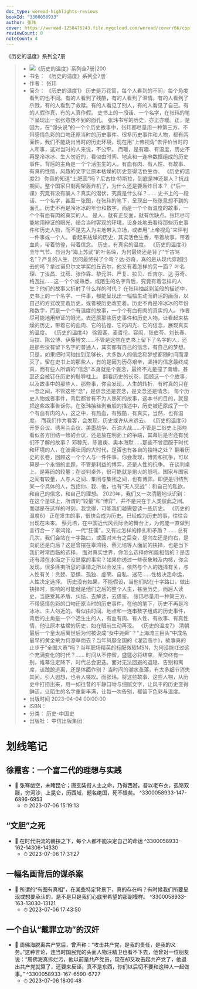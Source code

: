 ```yaml
---
doc_type: weread-highlights-reviews
bookId: "3300058933"
author: 张玮
cover: https://weread-1258476243.file.myqcloud.com/weread/cover/66/cpplatform_eq3479z7rfd4rotsyzsbb1/t7_cpplatform_eq3479z7rfd4rotsyzsbb11684227941.jpg
reviewCount: 0
noteCount: 4
---
```

 《历史的温度》系列全7册
> - ![ 《历史的温度》系列全7册|200](https://weread-1258476243.file.myqcloud.com/weread/cover/66/cpplatform_eq3479z7rfd4rotsyzsbb1/t7_cpplatform_eq3479z7rfd4rotsyzsbb11684227941.jpg)
> - 书名： 《历史的温度》系列全7册
> - 作者： 张玮
> - 简介： 《历史的温度1》 历史是万花筒，每个人看到的不同，每个角度看到的也不同。有的人看到了残酷，有的人看到了温情。有的人看到了杀戮，有的人看到了救赎。有的人看见了别人，有的人看见了自己。有的人假作真，有的人真作假。 史书上的一段话、一个名字，在张玮的笔下呈现出一张张意想不到的面孔。 张玮书写的历史，亦正亦暖。正，是因为，在“馒头说”的一个个历史故事中，张玮都尽量用一种第三方、不带感情色彩的口吻还原当时的历史事件。很多历史事件和人物，都有两面性，我们不能跳出当时的历史环境，现在用“上帝视角”去评价当时的人和事，这对当时的人来说，不公平。 而暖，是有趣、有温度，历史不再是冷冰冰、生人勿近的，看似由时间、地点和一连串数据组成的历史事件，背后的主角是一个个活生生的人，有血有肉、有人性、有故事、有真的性情，风趣的文字让原本枯燥的历史变得活色生香。 《历史的温度2》 你真的知道“土肥圆”吗？尼古拉·特斯拉，到底是神还是人？抗战期间，整个国家只剩两架轰炸机了，为什么还是要轰炸日本？《*后一课》究竟有没有骗人？真实的潜伏，究竟是什么样？…… 史书上的一段话、一个名字，甚至一张图，在张玮的笔下，呈现出一张张意想不到的面孔。历史不再是冷冰冰的年份和数字，而是一个个有温度的故事，一个个有血有肉的真实的人。 是人，就有正反面，就有优缺点。张玮尽可能地用辩证的眼光，结合当时客观的环境，设身处地去看待那些历史事件和历史人物，而不是先入为主地带入立场，或者用“上帝视角”来评判一件事或一个人。 看起来枯燥的历史，其实活色生香，带着故事，带着血肉，带着彷徨，带着信念。 历史，有真实的温度。 《历史的温度3》 坚守气节、自诩为“海上苏武”的叶名琛，为何最终还是背了“千古骂名”？严复的人生，因何最终拐了个弯？达·芬奇，真的是从现代穿越回去的吗？拿过诺贝尔文学奖的丘吉尔，他又有着怎样的另一面？ 叶名琛、丁汝昌、沈荩、张作霖、黎元洪、严复、拉贝、丘吉尔、达·芬奇、格瓦拉……这一个个或熟悉，或陌生的名字背后，究竟有着怎样的人生？他们的故事又折射了什么样的时代？ 在张玮抽丝剥茧般的描述中，史书上的一个名字、一件事，都能呈现出一幅幅生动而鲜活的画面，以自己的方式改变着历史，或者被历史改变着。历史不再是冷冰冰的年份和数字，而是一个个有温度的故事，一个个有血有肉的真实的人。 作者尽可能地用辩证的眼光，去还原那些历史事件和历史人物，让看起来枯燥的历史，带着它的血肉、它的彷徨、它的闪光、它的信念，展现真实的温度。 《历史的温度4》 徐霞客、麦哲伦、容闳、张伯苓、刘长春、马拉、陈公博、伊藤博文……不管是这些在史书上留下了名字的人，还是那些没有留下名字的普通人，其实都有自己的信念，有自己的梦想。只是，如果把时间轴拉到足够长，大多数人的信念和梦想都随时间而湮灭了。留在史书上的那些人，有的是因为历尽艰辛，坚持的信念最终成真，而有些人所谓的“信念”本身就是个妄念，最终不光是撞了南墙，甚至还会被钉在历史的耻辱柱上。 翻看历史的长卷，回顾这一个个故事，以及故事中的那些人、那些事，你会发现，人生的转折，有时真的只在一念之间，不管这些“念”，是信念还是妄念，是文念还是情念。 每个历史人物或者事件，背后都曾有不为人熟知的故事，这本书的目的，就是把这些故事告诉你。在张玮抽丝剥茧般的描述中，历史被还原成了一个个有血有肉的人，这之中，有热血，有残酷，有真实，当然，也有温度。 而我们作为看客，会发现，历史或许从未远去。 《历史的温度5》 开罗会议、德黑兰会议、美墨战争、石油大战……不管是二战史上那些看似各方团结一致的会议，还是放在明面上的争端，其幕后是否还有我们不了解的故事？ 邓稼先、陈嘉庚、奥本海默……那些不曾屈服于时代和环境的人，在波澜壮阔的大时代，是否也有各自的独特之处？ 翻看历史的长卷，回顾这一个个人与一件件事，你会发现，博弈和抗争，可以算是一个永恒的主题，不管是利益的博弈，还是人性的抗争。 在谈判桌上，是筹码的较量；在谈判桌外，很可能就是炮火的怒吼。国家与国家之间有较量，人与人之间、集团与集团之间，也有博弈。即便是归结到某一个具体的人，包括你、我、他，也有“天人交战”：和自己的私欲，和自己的信念，和自己的理想。 2020年，我们又一次清醒地认识到：在这个星球上，所谓的“较量”和“博弈”，并不是只在于人类彼此之间。 而越是在这样的时刻，我觉得，可能我们越需要读一些历史。 《历史的温度6》 正在发生的事，很快会成为历史。已经成为历史的事，往往会出现在未来。 蔡元培，在中国近代风云际会的舞台上，为何能一直做到言行合一？辜鸿铭，一代“狂儒”，又有过怎样的挣扎和矛盾？…… 总有几次，我们会站在十字路口，或面对未有之巨变，是向左还是向右，是向前还是向后？这是曾摆在辜鸿铭、蔡元培等人面前的抉择，也是当下我们时常面临的选择。 面对真实世界，你怎么选择你所能相信的？是否还有潜在水面之下没显露的事实？如果你透过一些表象触及内核，你会发现，很多匪夷所思的事情之所以会发生，依然与个人的选择有关，与人性有关：贪婪、恐惧、孤独、虚荣、自私、迷茫……性格决定命运，人性决定选择。 历史没有如果，不能假设，当他们站在十字路口，做出抉择时，影响的可能就是他们之后的整个人生，甚至历史。而后人读史，当感受其矛盾、纠结，去解读，去借鉴。 张玮尽量用一种第三方、不带感情色彩的口吻还原当时的历史事件。在他的笔下，历史不再是冷冰冰、生人勿近的。看似由时间、地点和一连串数字组成的历史事件，背后的主角是一个个活生生的人，有血有肉、有人性、有故事、有真性情。他让原本枯燥的历史，如在眼前生动再现。 《历史的温度7》 清朝最后一个皇太后离世后为何被说成“女中尧舜”？“上海滩三巨头”中成名最早的黄金荣为何潦草而去？当年风靡全国的《灌篮高手》，故事真的止步于“全国大赛”吗？当年职场精英的标配微软MSN，为何没能扛过这个充满变化的时代？…… 时间从不停留，盛筵必将结束，至交终有一别，帷幕注定降下，时代总会更迭。面对无法回避的退隐、告别和离席，该踉跄逃离，还是体面作别？ 当时间的潮水涨落，有太多细节消失其间，引人遐想，也令人嗟叹。而张玮，将这些故事、这些人物，从历史中打捞出来，用一如往昔的平静口吻与细腻文字，让风干的历史变得鲜活，让陌生的名字重新丰满，让每一次告别，都留下色彩与温度。
> - 出版时间 2023-04-04 00:00:00
> - ISBN： 
> - 分类： 历史-中国史
> - 出版社： 中信出版集团

# 划线笔记

## 徐霞客：一个富二代的理想与实践


- 📌 张骞凿空，未睹昆仑；唐玄奘衔人主之命，乃得西游。吾以老布衣，孤筇双屦，穷河沙，上昆仑，历西域，题名绝国，死不恨矣。 ^3300058933-147-6896-6953
    - ⏱ 2023-07-06 15:19:13 
## “文胆”之死


- 📌 在时代洪流的裹挟之下，每个人都不能决定自己的命运 ^3300058933-162-14306-14330
    - ⏱ 2023-07-06 17:31:27 
## 一幅名画背后的谋杀案


- 📌 所谓的“有图有真相”，在某些特定背景下，真的存在吗？有时候我们所要呈现或想要承认的，是不是只是我们心底里希望的那副模样。 ^3300058933-163-13030-13121
    - ⏱ 2023-07-06 17:43:50 
## 一个自认“戴罪立功”的汉奸


- 📌 周佛海脱离共产党后，曾声称：“攻击共产党，是我的责任，是我的义务。”这种言论，连当时国民党的头面人物汪精卫也看不下去，他曾对一位朋友说：“周佛海真拆烂污，他以前是共产党员，现在却又攻击起共产党了，他退出共产党就算了，还要来反诬，真不是东西，你们以后切不要和这种人一起做事。” ^3300058933-167-6590-6727
    - ⏱ 2023-07-06 18:00:48 